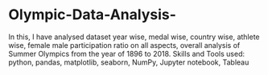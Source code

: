 # Olympic-Data-Analysis-
In this, I have analysed dataset year wise, medal
wise, country wise, athlete wise, female male participation
ratio on all aspects, overall analysis of Summer Olympics
from the year of 1896 to 2018.
Skills and Tools used: python, pandas, matplotlib, seaborn,
NumPy, Jupyter notebook, Tableau




